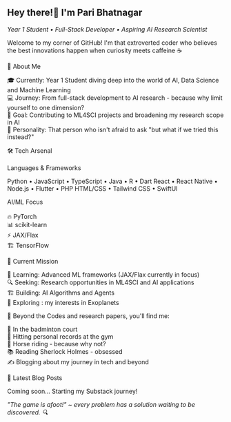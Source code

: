 ## Hey there!👋 I'm Pari Bhatnagar
<i>Year 1 Student • Full-Stack Developer • Aspiring AI Research Scientist</i>
<p>
Welcome to my corner of GitHub! I'm that extroverted coder who believes the best innovations happen when curiosity meets caffeine ☕
</p>

🚀 About Me

🎓 Currently: Year 1 Student diving deep into the world of AI, Data Science and Machine Learning<br>
💻 Journey: From full-stack development to AI research - because why limit yourself to one dimension?<br>
🔬 Goal: Contributing to ML4SCI projects and broadening my research scope in AI<br>
🌟 Personality: That person who isn't afraid to ask "but what if we tried this instead?"<br>

🛠️ Tech Arsenal<br><br>
Languages & Frameworks<br>

Python  •  JavaScript  •  TypeScript  •  Java  •  R  •  Dart
React  •  React Native  •  Node.js  •  Flutter  •  PHP
HTML/CSS  •  Tailwind CSS  •  SwiftUI

AI/ML Focus<br><br>
🔥 PyTorch<br>               📊 scikit-learn<br>
⚡ JAX/Flax <br>                🏗️ TensorFlow <br>

🎯 Current Mission

🧠 Learning: Advanced ML frameworks (JAX/Flax currently in focus)<br>
🔍 Seeking: Research opportunities in ML4SCI and AI applications<br>
🏗️ Building: AI Algorithms and Agents<br>
🌌 Exploring : my interests in Exoplanets <br>

🌟 Beyond the Codes and research papers, you'll find me:<br>

🏸 In the badminton court<br>
💪 Hitting personal records at the gym<br>
🐎 Horse riding - because why not?<br>
📚 Reading Sherlock Holmes - obsessed<br>
✍️ Blogging about my journey in tech and beyond<br>

📝 Latest Blog Posts<br>
<!-- BLOG-POST-LIST:START -->
Coming soon... Starting my Substack journey!<br>
<!-- BLOG-POST-LIST:END -->

<i>"The game is afoot!" ~ every problem has a solution waiting to be discovered. 🔍</i>

<!--
**Pari2007/Pari2007** is a ✨ _special_ ✨ repository because its `README.md` (this file) appears on your GitHub profile.

Here are some ideas to get you started:

- 🔭 I’m currently working on ...
- 🌱 I’m currently learning ...
- 👯 I’m looking to collaborate on ...
- 🤔 I’m looking for help with ...
- 💬 Ask me about ...
- 📫 How to reach me: ...
- 😄 Pronouns: ...
- ⚡ Fun fact: ...
-->

